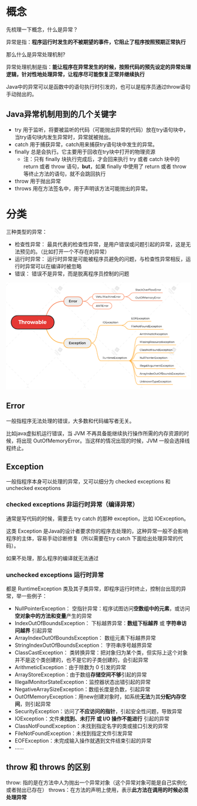 # 概念

先梳理一下概念，什么是异常？

异常是指：**程序运行时发生的不被期望的事件，它阻止了程序按照预期正常执行**

那么什么是异常处理机制?

异常处理机制是指：**能让程序在异常发生的时候，按照代码的预先设定的异常处理逻辑，针对性地处理异常，让程序尽可能恢复正常并继续执行**

Java中的异常可以是函数中的语句执行时引发的，也可以是程序员通过throw语句手动抛出的。

## Java异常机制用到的几个关键字

- try 用于监听，将要被监听的代码（可能抛出异常的代码）放在try语句块中，当try语句块内发生异常时，异常就被抛出。
- catch 用于捕获异常，catch用来捕获try语句块中发生的异常。
- finally 总是会执行。它主要用于回收在try块中打开的物理资源
  - 注：只有 finally 块执行完成后，才会回来执行 try 或者 catch 块中的 return 或者 throw 语句，**but**，如果 finally 中使用了 return 或者 throw 等终止方法的语句，就不会跳回执行
- throw 用于抛出异常
- throws 用在方法签名中，用于声明该方法可能抛出的异常。

# 分类

三种类型的异常：
- 检查性异常： 最具代表的检查性异常，是用户错误或问题引起的异常，这是无法预见的。（比如打开一个不存在的异常）
- 运行时异常： 运行时异常是可能被程序员避免的问题，与检查性异常相反，运行时异常可以在编译时被忽略
- 错误： 错误不是异常，而是脱离程序员控制的问题

![异常分类](./Throwable.png)

## Error

一般指程序无法处理的错误，大多数和代码编写者无关。

比如java虚拟机运行错误，当 JVM 不再具备能继续执行操作所需的内存资源的时候，将出现 OutOfMemoryError。当这样的情况出现的时候，JVM 一般会选择线程终止。

## Exception

一般指程序本身可以处理的异常，又可以细分为 checked exceptions 和 unchecked exceptions

### checked exceptions 非运行时异常（编译异常）

通常是写代码的时候，需要去 try catch 的那种 exception，比如 IOException。

这类 Exception 是Java的设计者要求你的程序去处理的，这种异常一般不会影响程序的主体，容易手动诊断修复（所以需要在try catch 下面给出处理异常的代码）。

如果不处理，那么程序的编译就无法通过

### unchecked exceptions 运行时异常

都是 RuntimeException 类及其子类异常，即程序运行时终止，控制台出现的异常，举一些例子：

- NullPointerException： 空指针异常：程序试图访问**空数组中的元素**，或访问**空对象中的方法和变量**产生的异常
- IndexOutOfBoundsException： 下标越界异常：**数组下标越界** 或 **字符串访问越界** 引起异常
- ArrayIndexOutOfBoundsException： 数组元素下标越界异常
- StringIndexOutOfBoundsException： 字符串序号越界异常
- ClassCastException： 类转换异常：把对象归为某个类，但实际上这个对象并不是这个类创建的，也不是它的子类创建的，会引起异常
- ArithmeticException：由于除数为 0 引发的异常
- ArrayStoreException：由于数组**存储空间不够**引起的异常
- IllegalMonitorStateException：监控器状态出错引起的异常
- NegativeArraySizeException：数组长度是负数，引起异常
- OutOfMemoryException：用new创建对象时，如系统**无法**为其**分配内存空间**，则引起异常
- SecurityException：访问了**不应访问的指针**，引起安全性问题，导致异常
- IOException：文件**未找到、未打开 或 I/O 操作不能进行** 引起的异常
- ClassNotFoundException：未找到指定名字的类或接口引发的异常
- FileNotFoundException：未找到指定文件引发异常
- EOFException：未完成输入操作就遇到文件结束引起的异常
- ……


## throw 和 throws 的区别

throw: 指的是在方法中人为抛出一个异常对象（这个异常对象可能是自己实例化或者抛出已存在）
throws：在方法的声明上使用，表示**此方法在调用的时候必须处理异常**